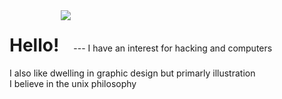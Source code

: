 <div style="display: inline-flex;"><h1 align=center>Hello!</h1> <img align=right src="https://komarev.com/ghpvc/?username=mausn1&color=lightgrey"/> </div>
---
I have an interest for hacking and computers<br />
I also like dwelling in graphic design but primarly illustration<br />
I believe in the unix philosophy

